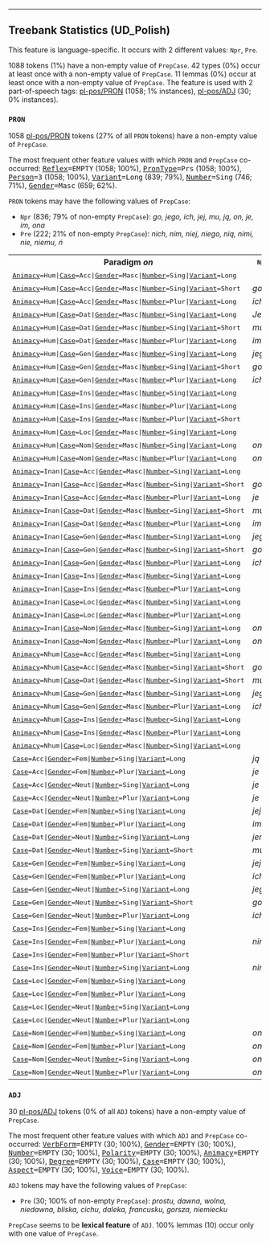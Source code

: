 

--------------------------------------------------------------------------------

## Treebank Statistics (UD_Polish)

This feature is language-specific.
It occurs with 2 different values: `Npr`, `Pre`.

1088 tokens (1%) have a non-empty value of `PrepCase`.
42 types (0%) occur at least once with a non-empty value of `PrepCase`.
11 lemmas (0%) occur at least once with a non-empty value of `PrepCase`.
The feature is used with 2 part-of-speech tags: [pl-pos/PRON]() (1058; 1% instances), [pl-pos/ADJ]() (30; 0% instances).

### `PRON`

1058 [pl-pos/PRON]() tokens (27% of all `PRON` tokens) have a non-empty value of `PrepCase`.

The most frequent other feature values with which `PRON` and `PrepCase` co-occurred: <tt><a href="Reflex.html">Reflex</a>=EMPTY</tt> (1058; 100%), <tt><a href="PronType.html">PronType</a>=Prs</tt> (1058; 100%), <tt><a href="Person.html">Person</a>=3</tt> (1058; 100%), <tt><a href="Variant.html">Variant</a>=Long</tt> (839; 79%), <tt><a href="Number.html">Number</a>=Sing</tt> (746; 71%), <tt><a href="Gender.html">Gender</a>=Masc</tt> (659; 62%).

`PRON` tokens may have the following values of `PrepCase`:

* `Npr` (836; 79% of non-empty `PrepCase`): <em>go, jego, ich, jej, mu, ją, on, je, im, ona</em>
* `Pre` (222; 21% of non-empty `PrepCase`): <em>nich, nim, niej, niego, nią, nimi, nie, niemu, ń</em>

<table>
  <tr><th>Paradigm <i>on</i></th><th><tt>Npr</tt></th><th><tt>Pre</tt></th></tr>
  <tr><td><tt><a href="Animacy.html">Animacy</a>=Hum|<a href="Case.html">Case</a>=Acc|<a href="Gender.html">Gender</a>=Masc|<a href="Number.html">Number</a>=Sing|<a href="Variant.html">Variant</a>=Long</tt></td><td></td><td><em>niego</em></td></tr>
  <tr><td><tt><a href="Animacy.html">Animacy</a>=Hum|<a href="Case.html">Case</a>=Acc|<a href="Gender.html">Gender</a>=Masc|<a href="Number.html">Number</a>=Sing|<a href="Variant.html">Variant</a>=Short</tt></td><td><em>go</em></td><td><em>ń</em></td></tr>
  <tr><td><tt><a href="Animacy.html">Animacy</a>=Hum|<a href="Case.html">Case</a>=Acc|<a href="Gender.html">Gender</a>=Masc|<a href="Number.html">Number</a>=Plur|<a href="Variant.html">Variant</a>=Long</tt></td><td><em>ich</em></td><td><em>nich</em></td></tr>
  <tr><td><tt><a href="Animacy.html">Animacy</a>=Hum|<a href="Case.html">Case</a>=Dat|<a href="Gender.html">Gender</a>=Masc|<a href="Number.html">Number</a>=Sing|<a href="Variant.html">Variant</a>=Long</tt></td><td><em>Jemu</em></td><td><em>niemu</em></td></tr>
  <tr><td><tt><a href="Animacy.html">Animacy</a>=Hum|<a href="Case.html">Case</a>=Dat|<a href="Gender.html">Gender</a>=Masc|<a href="Number.html">Number</a>=Sing|<a href="Variant.html">Variant</a>=Short</tt></td><td><em>mu</em></td><td></td></tr>
  <tr><td><tt><a href="Animacy.html">Animacy</a>=Hum|<a href="Case.html">Case</a>=Dat|<a href="Gender.html">Gender</a>=Masc|<a href="Number.html">Number</a>=Plur|<a href="Variant.html">Variant</a>=Long</tt></td><td><em>im</em></td><td><em>nim</em></td></tr>
  <tr><td><tt><a href="Animacy.html">Animacy</a>=Hum|<a href="Case.html">Case</a>=Gen|<a href="Gender.html">Gender</a>=Masc|<a href="Number.html">Number</a>=Sing|<a href="Variant.html">Variant</a>=Long</tt></td><td><em>jego</em></td><td><em>niego</em></td></tr>
  <tr><td><tt><a href="Animacy.html">Animacy</a>=Hum|<a href="Case.html">Case</a>=Gen|<a href="Gender.html">Gender</a>=Masc|<a href="Number.html">Number</a>=Sing|<a href="Variant.html">Variant</a>=Short</tt></td><td><em>go</em></td><td></td></tr>
  <tr><td><tt><a href="Animacy.html">Animacy</a>=Hum|<a href="Case.html">Case</a>=Gen|<a href="Gender.html">Gender</a>=Masc|<a href="Number.html">Number</a>=Plur|<a href="Variant.html">Variant</a>=Long</tt></td><td><em>ich</em></td><td><em>nich</em></td></tr>
  <tr><td><tt><a href="Animacy.html">Animacy</a>=Hum|<a href="Case.html">Case</a>=Ins|<a href="Gender.html">Gender</a>=Masc|<a href="Number.html">Number</a>=Sing|<a href="Variant.html">Variant</a>=Long</tt></td><td></td><td><em>nim</em></td></tr>
  <tr><td><tt><a href="Animacy.html">Animacy</a>=Hum|<a href="Case.html">Case</a>=Ins|<a href="Gender.html">Gender</a>=Masc|<a href="Number.html">Number</a>=Plur|<a href="Variant.html">Variant</a>=Long</tt></td><td></td><td><em>nimi</em></td></tr>
  <tr><td><tt><a href="Animacy.html">Animacy</a>=Hum|<a href="Case.html">Case</a>=Ins|<a href="Gender.html">Gender</a>=Masc|<a href="Number.html">Number</a>=Plur|<a href="Variant.html">Variant</a>=Short</tt></td><td></td><td><em>nimi</em></td></tr>
  <tr><td><tt><a href="Animacy.html">Animacy</a>=Hum|<a href="Case.html">Case</a>=Loc|<a href="Gender.html">Gender</a>=Masc|<a href="Number.html">Number</a>=Sing|<a href="Variant.html">Variant</a>=Long</tt></td><td></td><td><em>nim</em></td></tr>
  <tr><td><tt><a href="Animacy.html">Animacy</a>=Hum|<a href="Case.html">Case</a>=Nom|<a href="Gender.html">Gender</a>=Masc|<a href="Number.html">Number</a>=Sing|<a href="Variant.html">Variant</a>=Long</tt></td><td><em>on</em></td><td></td></tr>
  <tr><td><tt><a href="Animacy.html">Animacy</a>=Hum|<a href="Case.html">Case</a>=Nom|<a href="Gender.html">Gender</a>=Masc|<a href="Number.html">Number</a>=Plur|<a href="Variant.html">Variant</a>=Long</tt></td><td><em>oni</em></td><td></td></tr>
  <tr><td><tt><a href="Animacy.html">Animacy</a>=Inan|<a href="Case.html">Case</a>=Acc|<a href="Gender.html">Gender</a>=Masc|<a href="Number.html">Number</a>=Sing|<a href="Variant.html">Variant</a>=Long</tt></td><td></td><td><em>niego</em></td></tr>
  <tr><td><tt><a href="Animacy.html">Animacy</a>=Inan|<a href="Case.html">Case</a>=Acc|<a href="Gender.html">Gender</a>=Masc|<a href="Number.html">Number</a>=Sing|<a href="Variant.html">Variant</a>=Short</tt></td><td><em>go</em></td><td></td></tr>
  <tr><td><tt><a href="Animacy.html">Animacy</a>=Inan|<a href="Case.html">Case</a>=Acc|<a href="Gender.html">Gender</a>=Masc|<a href="Number.html">Number</a>=Plur|<a href="Variant.html">Variant</a>=Long</tt></td><td><em>je</em></td><td><em>nie</em></td></tr>
  <tr><td><tt><a href="Animacy.html">Animacy</a>=Inan|<a href="Case.html">Case</a>=Dat|<a href="Gender.html">Gender</a>=Masc|<a href="Number.html">Number</a>=Sing|<a href="Variant.html">Variant</a>=Short</tt></td><td><em>mu</em></td><td></td></tr>
  <tr><td><tt><a href="Animacy.html">Animacy</a>=Inan|<a href="Case.html">Case</a>=Dat|<a href="Gender.html">Gender</a>=Masc|<a href="Number.html">Number</a>=Plur|<a href="Variant.html">Variant</a>=Long</tt></td><td><em>im</em></td><td></td></tr>
  <tr><td><tt><a href="Animacy.html">Animacy</a>=Inan|<a href="Case.html">Case</a>=Gen|<a href="Gender.html">Gender</a>=Masc|<a href="Number.html">Number</a>=Sing|<a href="Variant.html">Variant</a>=Long</tt></td><td><em>jego</em></td><td><em>niego</em></td></tr>
  <tr><td><tt><a href="Animacy.html">Animacy</a>=Inan|<a href="Case.html">Case</a>=Gen|<a href="Gender.html">Gender</a>=Masc|<a href="Number.html">Number</a>=Sing|<a href="Variant.html">Variant</a>=Short</tt></td><td><em>go</em></td><td></td></tr>
  <tr><td><tt><a href="Animacy.html">Animacy</a>=Inan|<a href="Case.html">Case</a>=Gen|<a href="Gender.html">Gender</a>=Masc|<a href="Number.html">Number</a>=Plur|<a href="Variant.html">Variant</a>=Long</tt></td><td><em>ich</em></td><td><em>nich</em></td></tr>
  <tr><td><tt><a href="Animacy.html">Animacy</a>=Inan|<a href="Case.html">Case</a>=Ins|<a href="Gender.html">Gender</a>=Masc|<a href="Number.html">Number</a>=Sing|<a href="Variant.html">Variant</a>=Long</tt></td><td></td><td><em>nim</em></td></tr>
  <tr><td><tt><a href="Animacy.html">Animacy</a>=Inan|<a href="Case.html">Case</a>=Ins|<a href="Gender.html">Gender</a>=Masc|<a href="Number.html">Number</a>=Plur|<a href="Variant.html">Variant</a>=Long</tt></td><td></td><td><em>nimi</em></td></tr>
  <tr><td><tt><a href="Animacy.html">Animacy</a>=Inan|<a href="Case.html">Case</a>=Loc|<a href="Gender.html">Gender</a>=Masc|<a href="Number.html">Number</a>=Sing|<a href="Variant.html">Variant</a>=Long</tt></td><td></td><td><em>nim</em></td></tr>
  <tr><td><tt><a href="Animacy.html">Animacy</a>=Inan|<a href="Case.html">Case</a>=Loc|<a href="Gender.html">Gender</a>=Masc|<a href="Number.html">Number</a>=Plur|<a href="Variant.html">Variant</a>=Long</tt></td><td></td><td><em>nich</em></td></tr>
  <tr><td><tt><a href="Animacy.html">Animacy</a>=Inan|<a href="Case.html">Case</a>=Nom|<a href="Gender.html">Gender</a>=Masc|<a href="Number.html">Number</a>=Sing|<a href="Variant.html">Variant</a>=Long</tt></td><td><em>on</em></td><td></td></tr>
  <tr><td><tt><a href="Animacy.html">Animacy</a>=Inan|<a href="Case.html">Case</a>=Nom|<a href="Gender.html">Gender</a>=Masc|<a href="Number.html">Number</a>=Plur|<a href="Variant.html">Variant</a>=Long</tt></td><td><em>one</em></td><td></td></tr>
  <tr><td><tt><a href="Animacy.html">Animacy</a>=Nhum|<a href="Case.html">Case</a>=Acc|<a href="Gender.html">Gender</a>=Masc|<a href="Number.html">Number</a>=Sing|<a href="Variant.html">Variant</a>=Long</tt></td><td></td><td><em>niego</em></td></tr>
  <tr><td><tt><a href="Animacy.html">Animacy</a>=Nhum|<a href="Case.html">Case</a>=Acc|<a href="Gender.html">Gender</a>=Masc|<a href="Number.html">Number</a>=Sing|<a href="Variant.html">Variant</a>=Short</tt></td><td><em>go</em></td><td></td></tr>
  <tr><td><tt><a href="Animacy.html">Animacy</a>=Nhum|<a href="Case.html">Case</a>=Dat|<a href="Gender.html">Gender</a>=Masc|<a href="Number.html">Number</a>=Sing|<a href="Variant.html">Variant</a>=Short</tt></td><td><em>mu</em></td><td></td></tr>
  <tr><td><tt><a href="Animacy.html">Animacy</a>=Nhum|<a href="Case.html">Case</a>=Gen|<a href="Gender.html">Gender</a>=Masc|<a href="Number.html">Number</a>=Sing|<a href="Variant.html">Variant</a>=Long</tt></td><td><em>jego</em></td><td><em>niego</em></td></tr>
  <tr><td><tt><a href="Animacy.html">Animacy</a>=Nhum|<a href="Case.html">Case</a>=Gen|<a href="Gender.html">Gender</a>=Masc|<a href="Number.html">Number</a>=Plur|<a href="Variant.html">Variant</a>=Long</tt></td><td><em>ich</em></td><td></td></tr>
  <tr><td><tt><a href="Animacy.html">Animacy</a>=Nhum|<a href="Case.html">Case</a>=Ins|<a href="Gender.html">Gender</a>=Masc|<a href="Number.html">Number</a>=Sing|<a href="Variant.html">Variant</a>=Long</tt></td><td></td><td><em>nim</em></td></tr>
  <tr><td><tt><a href="Animacy.html">Animacy</a>=Nhum|<a href="Case.html">Case</a>=Ins|<a href="Gender.html">Gender</a>=Masc|<a href="Number.html">Number</a>=Plur|<a href="Variant.html">Variant</a>=Long</tt></td><td></td><td><em>nimi</em></td></tr>
  <tr><td><tt><a href="Animacy.html">Animacy</a>=Nhum|<a href="Case.html">Case</a>=Loc|<a href="Gender.html">Gender</a>=Masc|<a href="Number.html">Number</a>=Sing|<a href="Variant.html">Variant</a>=Long</tt></td><td></td><td><em>nim</em></td></tr>
  <tr><td><tt><a href="Case.html">Case</a>=Acc|<a href="Gender.html">Gender</a>=Fem|<a href="Number.html">Number</a>=Sing|<a href="Variant.html">Variant</a>=Long</tt></td><td><em>ją</em></td><td><em>nią</em></td></tr>
  <tr><td><tt><a href="Case.html">Case</a>=Acc|<a href="Gender.html">Gender</a>=Fem|<a href="Number.html">Number</a>=Plur|<a href="Variant.html">Variant</a>=Long</tt></td><td><em>je</em></td><td><em>nie</em></td></tr>
  <tr><td><tt><a href="Case.html">Case</a>=Acc|<a href="Gender.html">Gender</a>=Neut|<a href="Number.html">Number</a>=Sing|<a href="Variant.html">Variant</a>=Long</tt></td><td><em>je</em></td><td><em>nie</em></td></tr>
  <tr><td><tt><a href="Case.html">Case</a>=Acc|<a href="Gender.html">Gender</a>=Neut|<a href="Number.html">Number</a>=Plur|<a href="Variant.html">Variant</a>=Long</tt></td><td><em>je</em></td><td><em>nie</em></td></tr>
  <tr><td><tt><a href="Case.html">Case</a>=Dat|<a href="Gender.html">Gender</a>=Fem|<a href="Number.html">Number</a>=Sing|<a href="Variant.html">Variant</a>=Long</tt></td><td><em>jej</em></td><td></td></tr>
  <tr><td><tt><a href="Case.html">Case</a>=Dat|<a href="Gender.html">Gender</a>=Fem|<a href="Number.html">Number</a>=Plur|<a href="Variant.html">Variant</a>=Long</tt></td><td><em>im</em></td><td><em>nim</em></td></tr>
  <tr><td><tt><a href="Case.html">Case</a>=Dat|<a href="Gender.html">Gender</a>=Neut|<a href="Number.html">Number</a>=Sing|<a href="Variant.html">Variant</a>=Long</tt></td><td><em>jemu</em></td><td></td></tr>
  <tr><td><tt><a href="Case.html">Case</a>=Dat|<a href="Gender.html">Gender</a>=Neut|<a href="Number.html">Number</a>=Sing|<a href="Variant.html">Variant</a>=Short</tt></td><td><em>mu</em></td><td></td></tr>
  <tr><td><tt><a href="Case.html">Case</a>=Gen|<a href="Gender.html">Gender</a>=Fem|<a href="Number.html">Number</a>=Sing|<a href="Variant.html">Variant</a>=Long</tt></td><td><em>jej</em></td><td><em>niej</em></td></tr>
  <tr><td><tt><a href="Case.html">Case</a>=Gen|<a href="Gender.html">Gender</a>=Fem|<a href="Number.html">Number</a>=Plur|<a href="Variant.html">Variant</a>=Long</tt></td><td><em>ich</em></td><td><em>nich</em></td></tr>
  <tr><td><tt><a href="Case.html">Case</a>=Gen|<a href="Gender.html">Gender</a>=Neut|<a href="Number.html">Number</a>=Sing|<a href="Variant.html">Variant</a>=Long</tt></td><td><em>jego</em></td><td><em>niego</em></td></tr>
  <tr><td><tt><a href="Case.html">Case</a>=Gen|<a href="Gender.html">Gender</a>=Neut|<a href="Number.html">Number</a>=Sing|<a href="Variant.html">Variant</a>=Short</tt></td><td><em>go</em></td><td></td></tr>
  <tr><td><tt><a href="Case.html">Case</a>=Gen|<a href="Gender.html">Gender</a>=Neut|<a href="Number.html">Number</a>=Plur|<a href="Variant.html">Variant</a>=Long</tt></td><td><em>ich</em></td><td><em>nich</em></td></tr>
  <tr><td><tt><a href="Case.html">Case</a>=Ins|<a href="Gender.html">Gender</a>=Fem|<a href="Number.html">Number</a>=Sing|<a href="Variant.html">Variant</a>=Long</tt></td><td></td><td><em>nią</em></td></tr>
  <tr><td><tt><a href="Case.html">Case</a>=Ins|<a href="Gender.html">Gender</a>=Fem|<a href="Number.html">Number</a>=Plur|<a href="Variant.html">Variant</a>=Long</tt></td><td><em>nimi</em></td><td><em>nimi</em></td></tr>
  <tr><td><tt><a href="Case.html">Case</a>=Ins|<a href="Gender.html">Gender</a>=Fem|<a href="Number.html">Number</a>=Plur|<a href="Variant.html">Variant</a>=Short</tt></td><td></td><td><em>nimi</em></td></tr>
  <tr><td><tt><a href="Case.html">Case</a>=Ins|<a href="Gender.html">Gender</a>=Neut|<a href="Number.html">Number</a>=Sing|<a href="Variant.html">Variant</a>=Long</tt></td><td><em>nim</em></td><td><em>nim</em></td></tr>
  <tr><td><tt><a href="Case.html">Case</a>=Loc|<a href="Gender.html">Gender</a>=Fem|<a href="Number.html">Number</a>=Sing|<a href="Variant.html">Variant</a>=Long</tt></td><td></td><td><em>niej</em></td></tr>
  <tr><td><tt><a href="Case.html">Case</a>=Loc|<a href="Gender.html">Gender</a>=Fem|<a href="Number.html">Number</a>=Plur|<a href="Variant.html">Variant</a>=Long</tt></td><td></td><td><em>nich</em></td></tr>
  <tr><td><tt><a href="Case.html">Case</a>=Loc|<a href="Gender.html">Gender</a>=Neut|<a href="Number.html">Number</a>=Sing|<a href="Variant.html">Variant</a>=Long</tt></td><td></td><td><em>nim</em></td></tr>
  <tr><td><tt><a href="Case.html">Case</a>=Loc|<a href="Gender.html">Gender</a>=Neut|<a href="Number.html">Number</a>=Plur|<a href="Variant.html">Variant</a>=Long</tt></td><td></td><td><em>nich</em></td></tr>
  <tr><td><tt><a href="Case.html">Case</a>=Nom|<a href="Gender.html">Gender</a>=Fem|<a href="Number.html">Number</a>=Sing|<a href="Variant.html">Variant</a>=Long</tt></td><td><em>ona</em></td><td></td></tr>
  <tr><td><tt><a href="Case.html">Case</a>=Nom|<a href="Gender.html">Gender</a>=Fem|<a href="Number.html">Number</a>=Plur|<a href="Variant.html">Variant</a>=Long</tt></td><td><em>one</em></td><td></td></tr>
  <tr><td><tt><a href="Case.html">Case</a>=Nom|<a href="Gender.html">Gender</a>=Neut|<a href="Number.html">Number</a>=Sing|<a href="Variant.html">Variant</a>=Long</tt></td><td><em>ono</em></td><td></td></tr>
  <tr><td><tt><a href="Case.html">Case</a>=Nom|<a href="Gender.html">Gender</a>=Neut|<a href="Number.html">Number</a>=Plur|<a href="Variant.html">Variant</a>=Long</tt></td><td><em>one</em></td><td></td></tr>
</table>

### `ADJ`

30 [pl-pos/ADJ]() tokens (0% of all `ADJ` tokens) have a non-empty value of `PrepCase`.

The most frequent other feature values with which `ADJ` and `PrepCase` co-occurred: <tt><a href="VerbForm.html">VerbForm</a>=EMPTY</tt> (30; 100%), <tt><a href="Gender.html">Gender</a>=EMPTY</tt> (30; 100%), <tt><a href="Number.html">Number</a>=EMPTY</tt> (30; 100%), <tt><a href="Polarity.html">Polarity</a>=EMPTY</tt> (30; 100%), <tt><a href="Animacy.html">Animacy</a>=EMPTY</tt> (30; 100%), <tt><a href="Degree.html">Degree</a>=EMPTY</tt> (30; 100%), <tt><a href="Case.html">Case</a>=EMPTY</tt> (30; 100%), <tt><a href="Aspect.html">Aspect</a>=EMPTY</tt> (30; 100%), <tt><a href="Voice.html">Voice</a>=EMPTY</tt> (30; 100%).

`ADJ` tokens may have the following values of `PrepCase`:

* `Pre` (30; 100% of non-empty `PrepCase`): <em>prostu, dawna, wolna, niedawna, bliska, cichu, daleka, francusku, gorsza, niemiecku</em>

`PrepCase` seems to be **lexical feature** of `ADJ`. 100% lemmas (10) occur only with one value of `PrepCase`.

